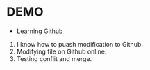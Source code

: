 # DEMO

- Learning Github

1. I know how to puash modification to Github.
2. Modifying file on Github online.
3. Testing conflit and merge.
